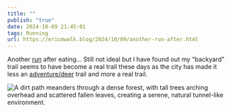 ```yaml
---
title: ""
publish: "true"
date: 2024-10-09 21:45:01
tags: Running
url: https://ericmwalk.blog/2024/10/09/another-run-after.html
---
```


Another [run](https://strava.com/activities/12618012740) after eating... Still not ideal but I have found out my “backyard” trail seems to have become a real trail these days as the city has made it less an [adventure/deer](https://ericmwalk.blog/2024/04/19/backyard-neighborhood-trails.html) trail and more a real trail.

![A dirt path meanders through a dense forest, with tall trees arching overhead and scattered fallen leaves, creating a serene, natural tunnel-like environment.](https://ericmwalk.blog/uploads/2024/img-0322.jpeg)